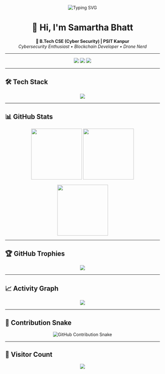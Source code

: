 <!-- Typing SVG -->
<p align="center">
  <img src="https://readme-typing-svg.herokuapp.com?font=Fira+Code&weight=600&size=22&pause=1000&color=00F7FF&center=true&vCenter=true&width=600&lines=Hey+there!+I'm+Samartha+Bhatt+🚀;Cybersecurity+%7C+Blockchain+%7C+Drone+Tech;Building+Secure+and+Scalable+Solutions" alt="Typing SVG" />
</p>

<h1 align="center">👋 Hi, I'm Samartha Bhatt</h1>
<p align="center">
  <strong>🚀 B.Tech CSE (Cyber Security) | PSIT Kanpur</strong><br/>
  <i>Cybersecurity Enthusiast • Blockchain Developer • Drone Nerd</i>
</p>

---

<!-- Socials -->
<p align="center">
  <a href="https://github.com/Samaruta-batto"><img src="https://img.shields.io/github/followers/Samaruta-batto?style=for-the-badge&logo=github&color=171515"></a>
  <a href="https://www.linkedin.com/in/samartha-bhatt/"><img src="https://img.shields.io/badge/LinkedIn-Samartha%20Bhatt-blue?style=for-the-badge&logo=linkedin"></a>
  <a href="mailto:2k23.cscys2312561@gmail.com"><img src="https://img.shields.io/badge/Email-Contact%20Me-red?style=for-the-badge&logo=gmail&logoColor=white"></a>
</p>

---

## 🛠️ Tech Stack
<p align="center">
  <img src="https://skillicons.dev/icons?i=python,java,c,html,css,js,sqlite,mysql,linux,git,solidity,ethereum,hardhat,arduino,vscode" />
</p>

---

## 📊 GitHub Stats
<p align="center">
  <img src="https://github-readme-stats.vercel.app/api?username=Samaruta-batto&show_icons=true&theme=tokyonight&hide_border=true" height="165"/>
  <img src="https://github-readme-streak-stats.herokuapp.com?user=Samaruta-batto&theme=tokyonight&hide_border=true" height="165"/>
</p>

<p align="center">
  <img src="https://github-readme-stats.vercel.app/api/top-langs/?username=Samaruta-batto&layout=compact&theme=tokyonight&hide_border=true" height="165"/>
</p>

---

## 🏆 GitHub Trophies
<p align="center">
  <img src="https://github-profile-trophy.vercel.app/?username=Samaruta-batto&theme=tokyonight&no-frame=true&row=1&column=7" />
</p>

---

## 📈 Activity Graph
<p align="center">
  <img src="https://github-readme-activity-graph.vercel.app/graph?username=Samaruta-batto&theme=react-dark&hide_border=true&area=true" />
</p>

---

## 🐍 Contribution Snake
<p align="center">
  <picture>
    <source media="(prefers-color-scheme: dark)" srcset="https://raw.githubusercontent.com/Samaruta-batto/Samaruta-batto/output/snake-dark.svg" />
    <source media="(prefers-color-scheme: light)" srcset="https://raw.githubusercontent.com/Samaruta-batto/Samaruta-batto/output/snake-light.svg" />
    <img alt="GitHub Contribution Snake" src="https://raw.githubusercontent.com/Samaruta-batto/Samaruta-batto/output/snake.svg" />
  </picture>
</p>

---

## 👀 Visitor Count
<p align="center">
  <img src="https://komarev.com/ghpvc/?username=Samaruta-batto&label=Profile%20Views&color=blueviolet&style=for-the-badge" />
</p>
